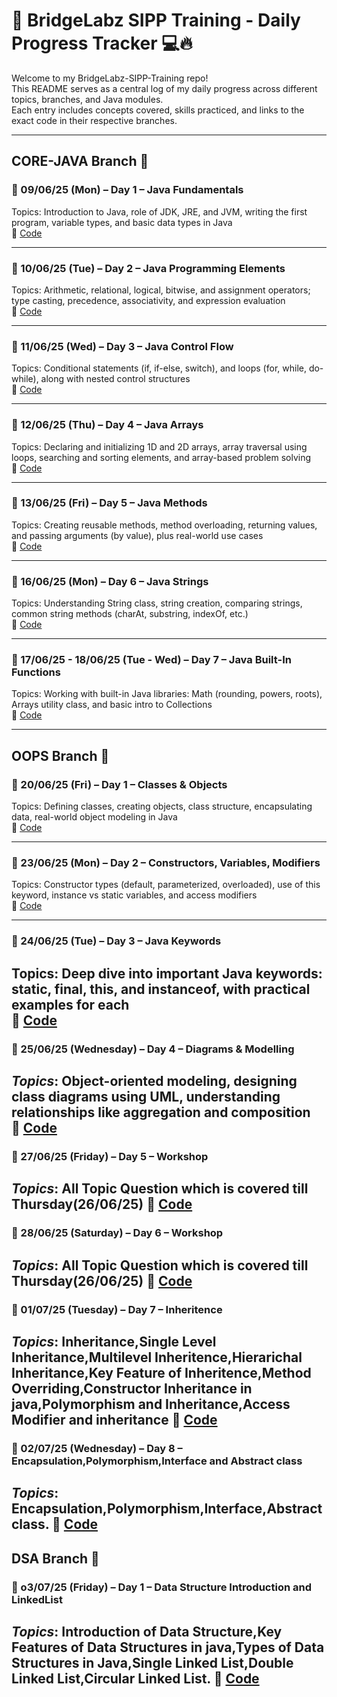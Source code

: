 # 🧠 BridgeLabz SIPP Training - Daily Progress Tracker 💻🔥

Welcome to my BridgeLabz-SIPP-Training repo!  
This README serves as a central log of my daily progress across different topics, branches, and Java modules.  
Each entry includes concepts covered, skills practiced, and links to the exact code in their respective branches.

---

## CORE-JAVA Branch 📂

### 📅 09/06/25 (Mon) – Day 1 – Java Fundamentals  
Topics: Introduction to Java, role of JDK, JRE, and JVM, writing the first program, variable types, and basic data types in Java  
🔗 [Code](https://github.com/Narayan7348/BridgeLabz-SIPP-Training/tree/Core_Java)

---

### 📅 10/06/25 (Tue) – Day 2 – Java Programming Elements  
Topics: Arithmetic, relational, logical, bitwise, and assignment operators; type casting, precedence, associativity, and expression evaluation  
🔗 [Code](https://github.com/Narayan7348/BridgeLabz-SIPP-Training/tree/Core_Java/ProgrammingElements)

---

### 📅 11/06/25 (Wed) – Day 3 – Java Control Flow  
Topics: Conditional statements (if, if-else, switch), and loops (for, while, do-while), along with nested control structures  
🔗 [Code](https://github.com/Narayan7348/BridgeLabz-SIPP-Training/tree/Core_Java/controlflows)

---

### 📅 12/06/25 (Thu) – Day 4 – Java Arrays  
Topics: Declaring and initializing 1D and 2D arrays, array traversal using loops, searching and sorting elements, and array-based problem solving  
🔗 [Code](https://github.com/Narayan7348/BridgeLabz-SIPP-Training/tree/Core_Java/Arrays_Program)

---

### 📅 13/06/25 (Fri) – Day 5 – Java Methods  
Topics: Creating reusable methods, method overloading, returning values, and passing arguments (by value), plus real-world use cases  
🔗 [Code](https://github.com/Narayan7348/BridgeLabz-SIPP-Training/tree/Core_Java/Methods_Program)

---

### 📅 16/06/25 (Mon) – Day 6 – Java Strings  
Topics: Understanding String class, string creation, comparing strings, common string methods (charAt, substring, indexOf, etc.)  
🔗 [Code](https://github.com/Narayan7348/BridgeLabz-SIPP-Training/tree/Core_Java/StringPrograms)

---

### 📅 17/06/25 - 18/06/25 (Tue - Wed) – Day 7 – Java Built-In Functions  
Topics: Working with built-in Java libraries: Math (rounding, powers, roots), Arrays utility class, and basic intro to Collections  
🔗 [Code](https://github.com/Narayan7348/BridgeLabz-SIPP-Training/tree/Core_Java/Built_In_Function)

---


## OOPS Branch 🧱

### 📅 20/06/25 (Fri) – Day 1 – Classes & Objects  
Topics: Defining classes, creating objects, class structure, encapsulating data, real-world object modeling in Java  
🔗 [Code](https://github.com/Narayan7348/BridgeLabz-SIPP-Training/tree/OOPs/Class_Object)

---

### 📅 23/06/25 (Mon) – Day 2 – Constructors, Variables, Modifiers  
Topics: Constructor types (default, parameterized, overloaded), use of this keyword, instance vs static variables, and access modifiers  
🔗 [Code](https://github.com/Narayan7348/BridgeLabz-SIPP-Training/tree/OOPs/ConstructorAndClassVariable)

---

### 📅 24/06/25 (Tue) – Day 3 – Java Keywords  
Topics: Deep dive into important Java keywords: static, final, this, and instanceof, with practical examples for each  
🔗 [Code](https://github.com/Narayan7348/BridgeLabz-SIPP-Training/tree/OOPs/This,_Static_Final_Key_Words_And_InstanceOf_Operator)
---

### 📅 25/06/25 (Wednesday) – Day 4 – Diagrams & Modelling  
*Topics*: Object-oriented modeling, designing class diagrams using UML, understanding relationships like aggregation and composition  
🔗 [Code](https://github.com/Narayan7348/BridgeLabz-SIPP-Training/tree/OOPs/Object_Oriented_Design_Principles)
---

### 📅 27/06/25 (Friday) – Day 5 – Workshop  
*Topics*: All Topic Question which is covered till Thursday(26/06/25) 
🔗 [Code](https://github.com/Narayan7348/BridgeLabz-SIPP-Training/tree/Workshop/Workshop)
---

### 📅 28/06/25 (Saturday) – Day 6 – Workshop  
*Topics*: All Topic Question which is covered till Thursday(26/06/25) 
🔗 [Code](https://github.com/Narayan7348/BridgeLabz-SIPP-Training/tree/Workshop/Workshop)
---

### 📅 01/07/25 (Tuesday) – Day 7 – Inheritence  
*Topics*: Inheritance,Single Level Inheritance,Multilevel Inheritence,Hierarichal Inheritance,Key Feature of Inheritence,Method Overriding,Constructor Inheritance in java,Polymorphism and Inheritance,Access Modifier and inheritance 
🔗 [Code](https://github.com/Narayan7348/BridgeLabz-SIPP-Training/tree/OOPs/Inheritance_Program)
---

### 📅 02/07/25 (Wednesday) – Day 8 – Encapsulation,Polymorphism,Interface and Abstract class  
*Topics*: Encapsulation,Polymorphism,Interface,Abstract class.
🔗 [Code](https://github.com/Narayan7348/BridgeLabz-SIPP-Training/tree/OOPs/Encapsulation_Polymorphism_Interface_Abstract_ClassPrograms)
---

## DSA Branch 🧱

### 📅 o3/07/25 (Friday) – Day 1 – Data Structure Introduction and LinkedList  
*Topics*: Introduction of Data Structure,Key Features of Data Structures in java,Types of Data Structures in Java,Single Linked List,Double Linked List,Circular Linked List. 
🔗 [Code](https://github.com/Narayan7348/BridgeLabz-SIPP-Training/tree/DSA/LinkedList_Programs)
---